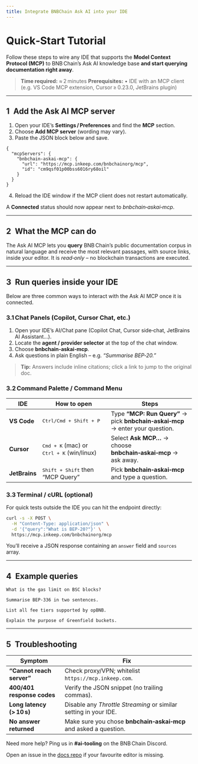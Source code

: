 ```yaml
---
title: Integrate BNBChain Ask AI into your IDE
---
```


# Quick‑Start Tutorial

Follow these steps to wire any IDE that supports the **Model Context Protocol (MCP)** to BNB Chain’s Ask AI knowledge base **and start querying documentation right away**.

> **Time required:** ≈ 2 minutes
> **Prerequisites:**
> • IDE with an MCP client (e.g. VS Code MCP extension, Cursor ≥ 0.23.0, JetBrains plugin)

---

## 1 Add the Ask AI MCP server

1. Open your IDE’s **Settings / Preferences** and find the **MCP** section.
2. Choose **Add MCP server** (wording may vary).
3. Paste the JSON block below and save.

```jsonc
{
  "mcpServers": {
    "bnbchain-askai-mcp": {
      "url": "https://mcp.inkeep.com/bnbchainorg/mcp",
      "id": "cm9qsf01p00bss6016ry68oil"
    }
  }
}
```

4. Reload the IDE window if the MCP client does not restart automatically.

A **Connected** status should now appear next to *bnbchain‑askai‑mcp*.

---

## 2 What the MCP can do

The Ask AI MCP lets you **query** BNB Chain’s public documentation corpus in natural language and receive the most relevant passages, with source links, inside your editor.
It is *read‑only* – no blockchain transactions are executed.

---

## 3 Run queries inside your IDE

Below are three common ways to interact with the Ask AI MCP once it is connected.

### 3.1 Chat Panels (Copilot, Cursor Chat, etc.)

1. Open your IDE’s AI/Chat pane (Copilot Chat, Cursor side‑chat, JetBrains AI Assistant…).
2. Locate the **agent / provider selector** at the top of the chat window.
3. Choose **bnbchain‑askai‑mcp**.
4. Ask questions in plain English – e.g. *“Summarise BEP‑20.”*

> **Tip:** Answers include inline citations; click a link to jump to the original doc.

### 3.2 Command Palette / Command Menu

| IDE           | How to open                                                 | Steps                                                                          |
| ------------- | ----------------------------------------------------------- | ------------------------------------------------------------------------------ |
| **VS Code**   | <kbd>Ctrl/Cmd + Shift + P</kbd>                             | Type **“MCP: Run Query”** → pick **bnbchain‑askai‑mcp** → enter your question. |
| **Cursor**    | <kbd>Cmd + K</kbd> (mac) or <kbd>Ctrl + K</kbd> (win/linux) | Select **Ask MCP…** → choose **bnbchain‑askai‑mcp** → ask away.                |
| **JetBrains** | <kbd>Shift + Shift</kbd> then “MCP Query”                   | Pick **bnbchain‑askai‑mcp** and type a question.                               |

### 3.3 Terminal / cURL (optional)

For quick tests outside the IDE you can hit the endpoint directly:

```bash
curl -s -X POST \
  -H "Content-Type: application/json" \
  -d '{"query":"What is BEP‑20?"}' \
  https://mcp.inkeep.com/bnbchainorg/mcp
```

You’ll receive a JSON response containing an `answer` field and `sources` array.

---

## 4 Example queries

```text
What is the gas limit on BSC blocks?

Summarise BEP‑336 in two sentences.

List all fee tiers supported by opBNB.

Explain the purpose of Greenfield buckets.
```

---

## 5 Troubleshooting

| Symptom                    | Fix                                                              |
| -------------------------- | ---------------------------------------------------------------- |
| **“Cannot reach server”**  | Check proxy/VPN; whitelist `https://mcp.inkeep.com`.             |
| **400/401 response codes** | Verify the JSON snippet (no trailing commas).                    |
| **Long latency (> 10 s)**  | Disable any *Throttle Streaming* or similar setting in your IDE. |
| **No answer returned**     | Make sure you chose **bnbchain‑askai‑mcp** and asked a question. |

Need more help? Ping us in **#ai‑tooling** on the BNB Chain Discord.

Open an issue in the [docs repo](https://github.com/bnb-chain/docs-site/issues) if your favourite editor is missing.
